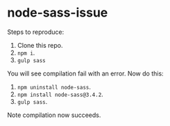 # node-sass-issue

Steps to reproduce:

1. Clone this repo.
2. `npm i`.
3. `gulp sass`

You will see compilation fail with an error. Now do this:

1. `npm uninstall node-sass`.
1. `npm install node-sass@3.4.2`.
1. `gulp sass`.

Note compilation now succeeds.
